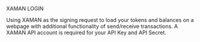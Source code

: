 XAMAN LOGIN

Using XAMAN as the signing request to load your tokens and balances on a webpage with additional functionality of send/receive transactions. A XAMAN API account is required for your API Key and API Secret.
